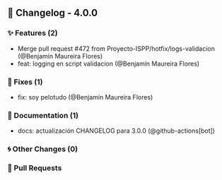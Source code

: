 ## 🚀 Changelog - 4.0.0

### ✨ Features (2)
- Merge pull request #472 from Proyecto-ISPP/hotfix/logs-validacion (@Benjamín Maureira Flores)
- feat: logging en script validacion (@Benjamín Maureira Flores)
### 🐛 Fixes (1)
- fix: soy pelotudo (@Benjamín Maureira Flores)
### 📖 Documentation (1)
- docs: actualización CHANGELOG para 3.0.0 (@github-actions[bot])
### 🌀 Other Changes (0)

### 🔗 Pull Requests
